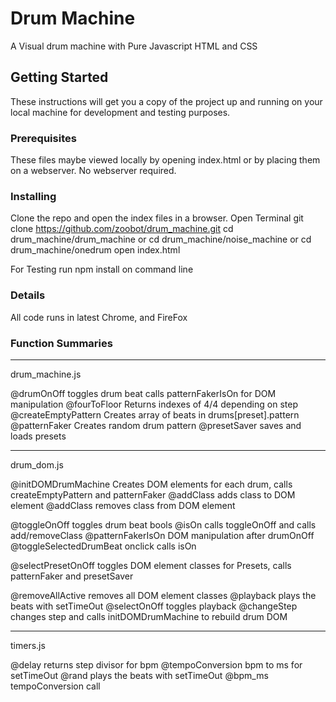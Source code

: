 # Drum Machine

A Visual drum machine with Pure Javascript HTML and CSS

## Getting Started

These instructions will get you a copy of the project up and running on your local machine for development and testing purposes.

### Prerequisites

These files maybe viewed locally by opening index.html or by placing them on a webserver. No webserver required.

### Installing
Clone the repo and open the index files in a browser.
Open Terminal
git clone https://github.com/zoobot/drum_machine.git
cd drum_machine/drum_machine
or
cd drum_machine/noise_machine
or
cd drum_machine/onedrum
open index.html

For Testing run
npm install on command line

### Details

All code runs in latest Chrome, and FireFox

### Function Summaries

_____________________

drum_machine.js

@drumOnOff toggles drum beat calls patternFakerIsOn for DOM manipulation
@fourToFloor Returns indexes of 4/4 depending on step
@createEmptyPattern Creates array of beats in drums[preset].pattern
@patternFaker Creates random drum pattern
@presetSaver saves and loads presets

_____________________

drum_dom.js

@initDOMDrumMachine Creates DOM elements for each drum, calls createEmptyPattern and patternFaker
@addClass adds class to DOM element
@addClass removes class from DOM element

@toggleOnOff toggles drum beat bools
@isOn calls toggleOnOff and calls add/removeClass
@patternFakerIsOn DOM manipulation after drumOnOff
@toggleSelectedDrumBeat onclick calls isOn

@selectPresetOnOff toggles DOM element classes for Presets, calls patternFaker and presetSaver

@removeAllActive removes all DOM element classes
@playback plays the beats with setTimeOut
@selectOnOff toggles playback
@changeStep changes step and calls initDOMDrumMachine to rebuild drum DOM

_____________________

timers.js

@delay returns step divisor for bpm
@tempoConversion bpm to ms for setTimeOut
@rand plays the beats with setTimeOut
@bpm_ms tempoConversion call


